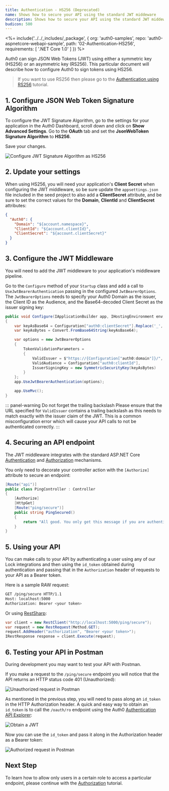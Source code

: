 ```yaml
---
title: Authentication - HS256 (Deprecated)
name: Shows how to secure your API using the standard JWT middeware
description: Shows how to secure your API using the standard JWT middeware
budicon: 500
---
```


<%= include('../../_includes/_package', {
  org: 'auth0-samples',
  repo: 'auth0-aspnetcore-webapi-sample',
  path: '02-Authentication-HS256',
  requirements: [
    '.NET Core 1.0'
  ]
}) %>

Auth0 can sign JSON Web Tokens (JWT) using either a symmetric key (HS256) or an asymmetric key (RS256). This particular document will describe how to configure Auth0 to sign tokens using HS256.

> If you want to use RS256 then please go to the [Authentication using RS256](/quickstart/backend/aspnet-core-webapi/01-authentication-rs256) tutorial.

## 1. Configure JSON Web Token Signature Algorithm

To configure the JWT Signature Algorithm, go to the settings for your application in the Auth0 Dashboard, scroll down and click on **Show Advanced Settings**. Go to the **OAuth** tab and set the **JsonWebToken Signature Algorithm** to **HS256**.

Save your changes.

![Configure JWT Signature Algorithm as HS256](/media/articles/server-apis/aspnet-core-webapi/jwt-signature-hs256.png)

## 2. Update your settings

When using HS256, you will need your application's **Client Secret** when configuring the JWT middleware, so be sure update the `appsettings.json` file included in the seed project to also add a **ClientSecret** attribute, and be sure to set the correct values for the **Domain**, **ClientId** and **ClientSecret** attributes:

```json
{
  "Auth0": {
    "Domain": "${account.namespace}",
    "ClientId": "${account.clientId}",
    "ClientSecret": "${account.clientSecret}"
  }
}
```

## 3. Configure the JWT Middleware

You will need to add the JWT middleware to your application's middleware pipeline.

Go to the `Configure` method of your `Startup` class and add a call to `UseJwtBearerAuthentication` passing in the configured `JwtBearerOptions`. The `JwtBearerOptions` needs to specify your Auth0 Domain as the issuer, the Client ID as the Audience, and the Base64-decoded Client Secret as the issuer signing key:

```csharp
public void Configure(IApplicationBuilder app, IHostingEnvironment env, ILoggerFactory loggerFactory)
{
    var keyAsBase64 = Configuration["auth0:clientSecret"].Replace('_', '/').Replace('-', '+');
    var keyAsBytes = Convert.FromBase64String(keyAsBase64);

    var options = new JwtBearerOptions
    {
        TokenValidationParameters =
        {
            ValidIssuer = $"https://{Configuration["auth0:domain"]}/",
            ValidAudience = Configuration["auth0:clientId"],
            IssuerSigningKey = new SymmetricSecurityKey(keyAsBytes)
        }
    };
    app.UseJwtBearerAuthentication(options);

    app.UseMvc();
}
```

::: panel-warning Do not forget the trailing backslash
Please ensure that the URL specified for `ValidIssuer` contains a trailing backslash as this needs to match exactly with the issuer claim of the JWT. This is a common misconfiguration error which will cause your API calls to not be authenticated correctly.
:::

## 4. Securing an API endpoint

The JWT middleware integrates with the standard ASP.NET Core [Authentication](https://docs.asp.net/en/latest/security/authentication/index.html) and [Authorization](https://docs.asp.net/en/latest/security/authorization/index.html) mechanisms.

You only need to decorate your controller action with the `[Authorize]` attribute to secure an endpoint:

```csharp
[Route("api")]
public class PingController : Controller
{
    [Authorize]
    [HttpGet]
    [Route("ping/secure")]
    public string PingSecured()
    {
        return "All good. You only get this message if you are authenticated.";
    }
}
```

## 5. Using your API

You can make calls to your API by authenticating a user using any of our Lock integrations and then using the `id_token` obtained during authentication and passing that in the `Authorization` header of requests to your API as a Bearer token.

Here is a sample RAW request:

```bash
GET /ping/secure HTTP/1.1
Host: localhost:5000
Authorization: Bearer <your token>
```

Or using [RestSharp](http://restsharp.org/):

```csharp
var client = new RestClient("http://localhost:5000/ping/secure");
var request = new RestRequest(Method.GET);
request.AddHeader("authorization", "Bearer <your token>");
IRestResponse response = client.Execute(request);
```

## 6. Testing your API in Postman

During development you may want to test your API with Postman.

If you make a request to the `/ping/secure` endpoint you will notice that the API returns an HTTP status code 401 (Unauthorized):

![Unauthorized request in Postman](/media/articles/server-apis/aspnet-core-webapi/postman-not-authorized.png)

As mentioned in the previous step, you will need to pass along an `id_token` in the HTTP Authorization header. A quick and easy way to obtain an `id_token` is to call the `/oauth/ro` endpoint using the Auth0 [Authentication API Explorer](/api/authentication#!#post--oauth-ro):

![Obtain a JWT](/media/articles/server-apis/aspnet-core-webapi/request-jwt.png)

Now you can use the `id_token` and pass it along in the Authorization header as a Bearer token:

![Authorized request in Postman](/media/articles/server-apis/aspnet-core-webapi/postman-authorized.png)

## Next Step

To learn how to allow only users in a certain role to access a particular endpoint, please continue with the [Authorization](/quickstart/backend/aspnet-core-webapi/03-authorization) tutorial.
